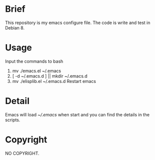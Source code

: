 # Brief
This repository is my emacs configure file. The code is write and test in Debian 8. 

# Usage
Input the commands to bash
1. mv ./emacs.el ~/.emacs
2. [ -d ~/.emacs.d ] || mkdir ~/.emacs.d 
3. mv ./elisplib.el ~/.emacs.d
Restart emacs

# Detail
Emacs will load *~/.emacs* when start and you can find the details in the scripts.

# Copyright
NO COPYRIGHT.

 
